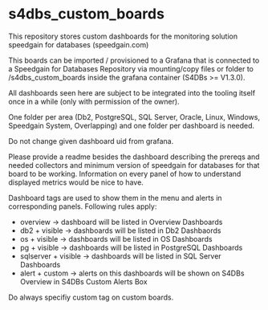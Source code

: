 # s4dbs_custom_boards
This repository stores custom dashboards for the monitoring solution speedgain for databases (speedgain.com)

This boards can be imported / provisioned to a Grafana that is connected to a Speedgain for Databases Repository via mounting/copy files or folder to /s4dbs_custom_boards inside the grafana container (S4DBs >= V1.3.0). 

All dashboards seen here are subject to be integrated into the tooling itself once in a while (only with permission of the owner). 

One folder per area (Db2, PostgreSQL, SQL Server, Oracle, Linux, Windows, Speedgain System, Overlapping) and one folder per dashboard is needed. 

Do not change given dashboard uid from grafana.

Please provide a readme besides the dashboard describing the prereqs and needed collectors and minimum version of speedgain for databases for that board to be working. Information on every panel of how to understand displayed metrics would be nice to have.

Dashboard tags are used to show them in the menu and alerts in corresponding panels.
Following rules apply:
- overview -> dashboard will be listed in Overview Dashboards
- db2 + visible -> dashboards will be listed in Db2 Dashbaords
- os + visible -> dashboards will be listed in OS Dashboards 
- pg + visible -> dashboards will be listed in PostgreSQL Dashboards
- sqlserver + visible -> dashboards will be listed in SQL Server Dashboards
- alert + custom -> alerts on this dashboards will be shown on S4DBs Overview in S4DBs Custom Alerts Box

Do always specifiy custom tag on custom boards.
